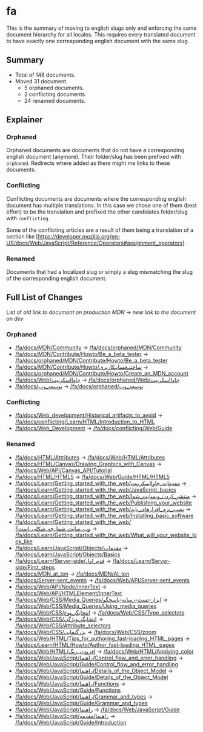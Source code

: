 # fa

This is the summary of moving to english slugs only and enforcing the same
document hierarchy for all locales. This requires every translated document to
have exactly one corresponding english document with the same slug.

## Summary

* Total of 148 documents.
* Moved 31 document.
  * 5 orphaned documents.
  * 2 conflicting documents.
  * 24 renamed documents.

## Explainer

### Orphaned

Orphaned documents are documents that do not have a corresponding english
document (anymore). Their folder/slug has been prefixed with `orphaned`.
Redirects where added as there might me links to these documents.

### Conflicting

Conflicting documents are documents where the corresponding english document has
multiple translations. In this case we chose one of them (best effort) to be the
translation and prefixed the other candidates folder/slug with `conflicting`.

Some of the conflicting articles are a result of them being a translation of a
section like
[https://developer.mozilla.org/en-US/docs/Web/JavaScript/Reference/Operators#assignment_operators].

### Renamed

Documents that had a localized slug or simply a slug mismatching the slug of the
corresponding english document.

## Full List of Changes

List of _old link to document on production MDN_
→ _new link to the document on dev_

### Orphaned

* [/fa/docs/MDN/Community](https://developer.mozilla.org/fa/docs/MDN/Community) → [/fa/docs/orphaned/MDN/Community](https://unslugged.content.dev.mdn.mozit.cloud/fa/docs/orphaned/MDN/Community)
* [/fa/docs/MDN/Contribute/Howto/Be_a_beta_tester](https://developer.mozilla.org/fa/docs/MDN/Contribute/Howto/Be_a_beta_tester) → [/fa/docs/orphaned/MDN/Contribute/Howto/Be_a_beta_tester](https://unslugged.content.dev.mdn.mozit.cloud/fa/docs/orphaned/MDN/Contribute/Howto/Be_a_beta_tester)
* [/fa/docs/MDN/Contribute/Howto/ساختنـحسابـکاربری](https://developer.mozilla.org/fa/docs/MDN/Contribute/Howto/ساختنـحسابـکاربری) → [/fa/docs/orphaned/MDN/Contribute/Howto/Create_an_MDN_account](https://unslugged.content.dev.mdn.mozit.cloud/fa/docs/orphaned/MDN/Contribute/Howto/Create_an_MDN_account)
* [/fa/docs/Web/جاوااسکریپت](https://developer.mozilla.org/fa/docs/Web/جاوااسکریپت) → [/fa/docs/orphaned/Web/جاوااسکریپت](https://unslugged.content.dev.mdn.mozit.cloud/fa/docs/orphaned/Web/جاوااسکریپت)
* [/fa/docs/توسعه_وب](https://developer.mozilla.org/fa/docs/توسعه_وب) → [/fa/docs/orphaned/توسعه_وب](https://unslugged.content.dev.mdn.mozit.cloud/fa/docs/orphaned/توسعه_وب)

### Conflicting
* [/fa/docs/Web_development/Historical_artifacts_to_avoid](https://developer.mozilla.org/fa/docs/Web_development/Historical_artifacts_to_avoid) → [/fa/docs/conflicting/Learn/HTML/Introduction_to_HTML](https://unslugged.content.dev.mdn.mozit.cloud/fa/docs/conflicting/Learn/HTML/Introduction_to_HTML)
* [/fa/docs/Web_Development](https://developer.mozilla.org/fa/docs/Web_Development) → [/fa/docs/conflicting/Web/Guide](https://unslugged.content.dev.mdn.mozit.cloud/fa/docs/conflicting/Web/Guide)

### Renamed
* [/fa/docs/HTML/Attributes](https://developer.mozilla.org/fa/docs/HTML/Attributes) → [/fa/docs/Web/HTML/Attributes](https://unslugged.content.dev.mdn.mozit.cloud/fa/docs/Web/HTML/Attributes)
* [/fa/docs/HTML/Canvas/Drawing_Graphics_with_Canvas](https://developer.mozilla.org/fa/docs/HTML/Canvas/Drawing_Graphics_with_Canvas) → [/fa/docs/Web/API/Canvas_API/Tutorial](https://unslugged.content.dev.mdn.mozit.cloud/fa/docs/Web/API/Canvas_API/Tutorial)
* [/fa/docs/HTML/HTML5](https://developer.mozilla.org/fa/docs/HTML/HTML5) → [/fa/docs/Web/Guide/HTML/HTML5](https://unslugged.content.dev.mdn.mozit.cloud/fa/docs/Web/Guide/HTML/HTML5)
* [/fa/docs/Learn/Getting_started_with_the_web/مقدمات_جاوااسکریپت](https://developer.mozilla.org/fa/docs/Learn/Getting_started_with_the_web/مقدمات_جاوااسکریپت) → [/fa/docs/Learn/Getting_started_with_the_web/JavaScript_basics](https://unslugged.content.dev.mdn.mozit.cloud/fa/docs/Learn/Getting_started_with_the_web/JavaScript_basics)
* [/fa/docs/Learn/Getting_started_with_the_web/منتشر_کردن_وبسایت_شما](https://developer.mozilla.org/fa/docs/Learn/Getting_started_with_the_web/منتشر_کردن_وبسایت_شما) → [/fa/docs/Learn/Getting_started_with_the_web/Publishing_your_website](https://unslugged.content.dev.mdn.mozit.cloud/fa/docs/Learn/Getting_started_with_the_web/Publishing_your_website)
* [/fa/docs/Learn/Getting_started_with_the_web/نصب_نرم_افزارهای_پایه](https://developer.mozilla.org/fa/docs/Learn/Getting_started_with_the_web/نصب_نرم_افزارهای_پایه) → [/fa/docs/Learn/Getting_started_with_the_web/Installing_basic_software](https://unslugged.content.dev.mdn.mozit.cloud/fa/docs/Learn/Getting_started_with_the_web/Installing_basic_software)
* [/fa/docs/Learn/Getting_started_with_the_web/وب_سایت_شما_چه_شکلی_است؟](https://developer.mozilla.org/fa/docs/Learn/Getting_started_with_the_web/وب_سایت_شما_چه_شکلی_است؟) → [/fa/docs/Learn/Getting_started_with_the_web/What_will_your_website_look_like](https://unslugged.content.dev.mdn.mozit.cloud/fa/docs/Learn/Getting_started_with_the_web/What_will_your_website_look_like)
* [/fa/docs/Learn/JavaScript/Objects/مقدمات](https://developer.mozilla.org/fa/docs/Learn/JavaScript/Objects/مقدمات) → [/fa/docs/Learn/JavaScript/Objects/Basics](https://unslugged.content.dev.mdn.mozit.cloud/fa/docs/Learn/JavaScript/Objects/Basics)
* [/fa/docs/Learn/Server-side/قدم_اول](https://developer.mozilla.org/fa/docs/Learn/Server-side/قدم_اول) → [/fa/docs/Learn/Server-side/First_steps](https://unslugged.content.dev.mdn.mozit.cloud/fa/docs/Learn/Server-side/First_steps)
* [/fa/docs/MDN_at_ten](https://developer.mozilla.org/fa/docs/MDN_at_ten) → [/fa/docs/MDN/At_ten](https://unslugged.content.dev.mdn.mozit.cloud/fa/docs/MDN/At_ten)
* [/fa/docs/Server-sent_events](https://developer.mozilla.org/fa/docs/Server-sent_events) → [/fa/docs/Web/API/Server-sent_events](https://unslugged.content.dev.mdn.mozit.cloud/fa/docs/Web/API/Server-sent_events)
* [/fa/docs/Web/API/Node/innerText](https://developer.mozilla.org/fa/docs/Web/API/Node/innerText) → [/fa/docs/Web/API/HTMLElement/innerText](https://unslugged.content.dev.mdn.mozit.cloud/fa/docs/Web/API/HTMLElement/innerText)
* [/fa/docs/Web/CSS/Media_Queries/ابزار-تست-رسانه-پاسخگو](https://developer.mozilla.org/fa/docs/Web/CSS/Media_Queries/ابزار-تست-رسانه-پاسخگو) → [/fa/docs/Web/CSS/Media_Queries/Using_media_queries](https://unslugged.content.dev.mdn.mozit.cloud/fa/docs/Web/CSS/Media_Queries/Using_media_queries)
* [/fa/docs/Web/CSS/انتخابگرـنوع](https://developer.mozilla.org/fa/docs/Web/CSS/انتخابگرـنوع) → [/fa/docs/Web/CSS/Type_selectors](https://unslugged.content.dev.mdn.mozit.cloud/fa/docs/Web/CSS/Type_selectors)
* [/fa/docs/Web/CSS/انتخابگرـویژگی](https://developer.mozilla.org/fa/docs/Web/CSS/انتخابگرـویژگی) → [/fa/docs/Web/CSS/Attribute_selectors](https://unslugged.content.dev.mdn.mozit.cloud/fa/docs/Web/CSS/Attribute_selectors)
* [/fa/docs/Web/CSS/بزرگنمایی](https://developer.mozilla.org/fa/docs/Web/CSS/بزرگنمایی) → [/fa/docs/Web/CSS/zoom](https://unslugged.content.dev.mdn.mozit.cloud/fa/docs/Web/CSS/zoom)
* [/fa/docs/Web/HTML/Tips_for_authoring_fast-loading_HTML_pages](https://developer.mozilla.org/fa/docs/Web/HTML/Tips_for_authoring_fast-loading_HTML_pages) → [/fa/docs/Learn/HTML/Howto/Author_fast-loading_HTML_pages](https://unslugged.content.dev.mdn.mozit.cloud/fa/docs/Learn/HTML/Howto/Author_fast-loading_HTML_pages)
* [/fa/docs/Web/HTML/افزودن_رنگ](https://developer.mozilla.org/fa/docs/Web/HTML/افزودن_رنگ) → [/fa/docs/Web/HTML/Applying_color](https://unslugged.content.dev.mdn.mozit.cloud/fa/docs/Web/HTML/Applying_color)
* [/fa/docs/Web/JavaScript/راهنما/Control_flow_and_error_handling](https://developer.mozilla.org/fa/docs/Web/JavaScript/راهنما/Control_flow_and_error_handling) → [/fa/docs/Web/JavaScript/Guide/Control_flow_and_error_handling](https://unslugged.content.dev.mdn.mozit.cloud/fa/docs/Web/JavaScript/Guide/Control_flow_and_error_handling)
* [/fa/docs/Web/JavaScript/راهنما/Details_of_the_Object_Model](https://developer.mozilla.org/fa/docs/Web/JavaScript/راهنما/Details_of_the_Object_Model) → [/fa/docs/Web/JavaScript/Guide/Details_of_the_Object_Model](https://unslugged.content.dev.mdn.mozit.cloud/fa/docs/Web/JavaScript/Guide/Details_of_the_Object_Model)
* [/fa/docs/Web/JavaScript/راهنما/Functions](https://developer.mozilla.org/fa/docs/Web/JavaScript/راهنما/Functions) → [/fa/docs/Web/JavaScript/Guide/Functions](https://unslugged.content.dev.mdn.mozit.cloud/fa/docs/Web/JavaScript/Guide/Functions)
* [/fa/docs/Web/JavaScript/راهنما/Grammar_and_types](https://developer.mozilla.org/fa/docs/Web/JavaScript/راهنما/Grammar_and_types) → [/fa/docs/Web/JavaScript/Guide/Grammar_and_types](https://unslugged.content.dev.mdn.mozit.cloud/fa/docs/Web/JavaScript/Guide/Grammar_and_types)
* [/fa/docs/Web/JavaScript/راهنما](https://developer.mozilla.org/fa/docs/Web/JavaScript/راهنما) → [/fa/docs/Web/JavaScript/Guide](https://unslugged.content.dev.mdn.mozit.cloud/fa/docs/Web/JavaScript/Guide)
* [/fa/docs/Web/JavaScript/راهنما/مقدمه](https://developer.mozilla.org/fa/docs/Web/JavaScript/راهنما/مقدمه) → [/fa/docs/Web/JavaScript/Guide/Introduction](https://unslugged.content.dev.mdn.mozit.cloud/fa/docs/Web/JavaScript/Guide/Introduction)
